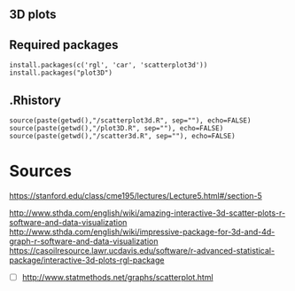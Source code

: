 3D plots
-------

## Required packages
```
install.packages(c('rgl', 'car', 'scatterplot3d'))
install.packages("plot3D")
```


## .Rhistory
```
source(paste(getwd(),"/scatterplot3d.R", sep=""), echo=FALSE)
source(paste(getwd(),"/plot3D.R", sep=""), echo=FALSE)
source(paste(getwd(),"/scatter3d.R", sep=""), echo=FALSE)
```




# Sources
https://stanford.edu/class/cme195/lectures/Lecture5.html#/section-5

http://www.sthda.com/english/wiki/amazing-interactive-3d-scatter-plots-r-software-and-data-visualization  
http://www.sthda.com/english/wiki/impressive-package-for-3d-and-4d-graph-r-software-and-data-visualization  
https://casoilresource.lawr.ucdavis.edu/software/r-advanced-statistical-package/interactive-3d-plots-rgl-package  

* [ ] http://www.statmethods.net/graphs/scatterplot.html  
